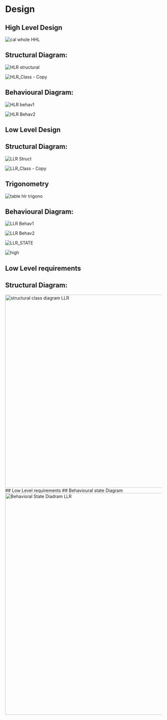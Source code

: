 # Design

## High Level Design 
![cal whole HHL](https://user-images.githubusercontent.com/78873487/107906789-05437e00-6f78-11eb-8c8f-79d489e64a90.PNG)


## Structural Diagram:
![HLR structural](https://user-images.githubusercontent.com/78867425/107867980-0c9a5700-6ea6-11eb-94b3-bcbc4a1bdf05.PNG)


![HLR_Class - Copy](https://user-images.githubusercontent.com/78890690/107895712-5775a680-6f5a-11eb-8812-db37c3328d73.jpg)


## Behavioural Diagram:
![HLR behav1](https://user-images.githubusercontent.com/78867425/107868102-3902a300-6ea7-11eb-8068-f8f27f3cf33a.PNG)

![HLR Behav2](https://user-images.githubusercontent.com/78867425/107868141-aca4b000-6ea7-11eb-8e24-3214234c6e80.PNG)




## Low Level Design 

## Structural Diagram:
![LLR Struct](https://user-images.githubusercontent.com/78867425/107868176-086f3900-6ea8-11eb-8237-29b1fb927112.PNG)

![LLR_Class - Copy](https://user-images.githubusercontent.com/78890690/107896140-74f74000-6f5b-11eb-892d-07454fb656e1.png)

## Trigonometry 
![table hlr trigono](https://user-images.githubusercontent.com/78873487/107906315-ccef7000-6f76-11eb-872a-7dfab1299ccf.PNG)


## Behavioural Diagram:
![LLR Behav1](https://user-images.githubusercontent.com/78867425/107868215-58e69680-6ea8-11eb-8ef7-d8afc0038f48.PNG)

![LLR Behav2](https://user-images.githubusercontent.com/78867425/107868216-5a17c380-6ea8-11eb-8b41-953b76850a8a.PNG)

![LLR_STATE](https://user-images.githubusercontent.com/78890690/107895943-02866000-6f5b-11eb-8974-0849e316474f.png)


![high](https://user-images.githubusercontent.com/78869826/107886575-9ab62200-6f26-11eb-873c-c3df7a7954c9.JPG)

## Low Level requirements

## Structural Diagram:

<img width="620" alt="structural class diagram LLR" src="https://user-images.githubusercontent.com/78869826/107886645-1f08a500-6f27-11eb-9d2d-0934907b3707.PNG">
## Low Level requirements
## Behavioural state Diagram

<img width="712" alt="Behavioral State Diadram LLR" src="https://user-images.githubusercontent.com/78869826/107886729-e2897900-6f27-11eb-912b-66dcd4049f21.PNG">




